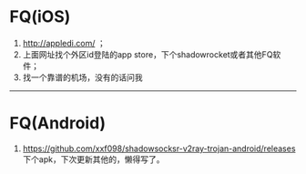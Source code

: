 # FQ(iOS)
1. http://appledi.com/ ；
2. 上面网址找个外区id登陆的app store，下个shadowrocket或者其他FQ软件；
3. 找一个靠谱的机场，没有的话问我


---
# FQ(Android)
1. https://github.com/xxf098/shadowsocksr-v2ray-trojan-android/releases 下个apk，下次更新其他的，懒得写了。

